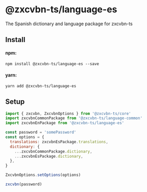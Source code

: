 # @zxcvbn-ts/language-es

The Spanish dictionary and language package for zxcvbn-ts

## Install

#### npm:

`npm install @zxcvbn-ts/language-es --save`

#### yarn:

`yarn add @zxcvbn-ts/language-es`

## Setup

```js
import { zxcvbn, ZxcvbnOptions } from '@zxcvbn-ts/core'
import zxcvbnCommonPackage from '@zxcvbn-ts/language-common'
import zxcvbnEnPackage from '@zxcvbn-ts/language-es'

const password = 'somePassword'
const options = {
  translations: zxcvbnEsPackage.translations,
  dictionary: {
    ...zxcvbnCommonPackage.dictionary,
    ...zxcvbnEsPackage.dictionary,
  },
}

ZxcvbnOptions.setOptions(options)

zxcvbn(password)
```
